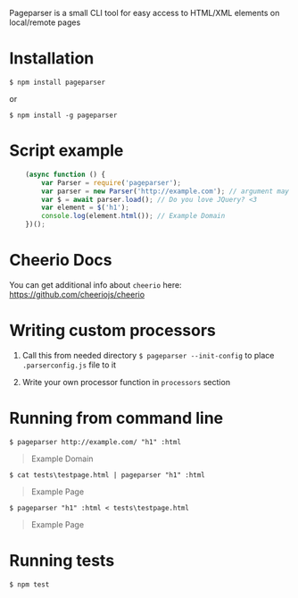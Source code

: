 
Pageparser is a small CLI tool for easy access to HTML/XML elements on local/remote pages

# Installation
`$ npm install pageparser`

or

`$ npm install -g pageparser`

# Script example

```js
    (async function () {
        var Parser = require('pageparser');
        var parser = new Parser('http://example.com'); // argument may be a ReadStream or String (URL or File Path)
        var $ = await parser.load(); // Do you love JQuery? <3
        var element = $('h1');
        console.log(element.html()); // Example Domain
    })();
```

# Cheerio Docs
You can get additional info about `cheerio` here: https://github.com/cheeriojs/cheerio   

# Writing custom processors

1. Call this from needed directory
`$ pageparser --init-config`
to  place `.parserconfig.js` file to it

2. Write your own processor function in `processors` section

# Running from command line
`$ pageparser http://example.com/ "h1" :html`
> Example Domain


`$ cat tests\testpage.html | pageparser "h1" :html`
> Example Page


`$ pageparser "h1" :html < tests\testpage.html`
> Example Page


# Running tests
`$ npm test`